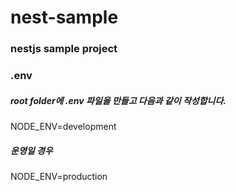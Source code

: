 # nest-sample
### nestjs sample project

### .env
##### root folder에 .env 파일을 만들고 다음과 같이 작성합니다.
NODE_ENV=development
##### 운영일 경우
NODE_ENV=production